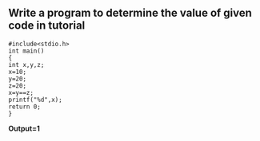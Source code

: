 ## Write a program to determine the value of given code in tutorial
```
#include<stdio.h>
int main()
{
int x,y,z;
x=10;
y=20;
z=20;
x=y==z;
printf("%d",x);
return 0;
}
```
**Output=1**
